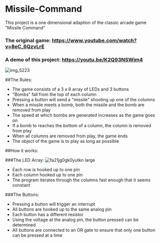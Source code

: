 # Missile-Command

This project is a one dimensional adaption of the classic arcade game "Missile Command"

### The original game: https://www.youtube.com/watch?v=8eC_6QzvLrE

### A demo of this project: https://youtu.be/K2Q93NSWim4

![img_5223](https://cloud.githubusercontent.com/assets/10405248/11170485/e72a53a2-8ba3-11e5-8f9e-18459ed40207.jpg)

##The Rules:
- The game consists of a 3 x 8 array of LEDs and 3 buttons
- "Bombs" fall from the top of each column
- Pressing a button will send a "missile" shooting up one of the columns
- When a missile meets a bomb, both the missile and the bomb are removed from play
- The speed at which bombs are generated increases as the game goes on
- If a bomb to reaches the bottom of a column, the column is removed from play
- When all columns are removed from play, the game ends
- The object of the game is to play as long as possible

##How it works:

###The LED Array:
![fa21jg0gk0yutkn large](https://cloud.githubusercontent.com/assets/10405248/11170613/acb83a78-8ba7-11e5-9a7f-b8a868398372.jpg)

- Each row is hooked up to one pin
- Each column hooked up to one pin
- The program iterates through the columns fast enough that it seems constant

###The Buttons:

- Pressing a button will trigger an interrupt
- All buttons are hooked up to the same analog pin
- Each button has a different resistor
- Using the voltage at the analog pin, the button pressed can be determined
- All buttons are connected to an OR gate to ensure that only one button can be pressed at a time
